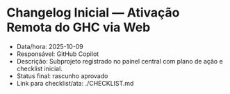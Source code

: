 # Changelog Inicial — Ativação Remota do GHC via Web

- Data/hora: 2025-10-09
- Responsável: GitHub Copilot
- Descrição: Subprojeto registrado no painel central com plano de ação e checklist inicial.
- Status final: rascunho aprovado
- Link para checklist/ata: ./CHECKLIST.md
